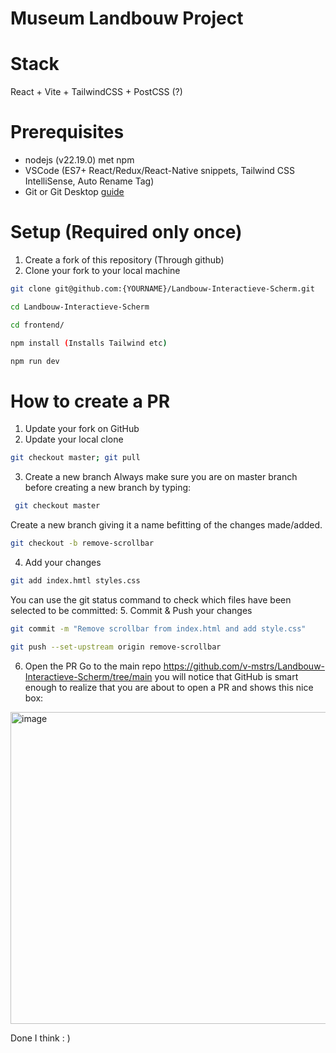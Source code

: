 # Museum Landbouw Project
# Stack
React + Vite + TailwindCSS + PostCSS (?)

# Prerequisites
- nodejs (v22.19.0) met npm
- VSCode (ES7+ React/Redux/React-Native snippets, Tailwind CSS IntelliSense, Auto Rename Tag)
- Git or Git Desktop [guide](github_desktop_ssh_setup.md)



# Setup (Required only once)
1. Create a fork of this repository (Through github)
2. Clone your fork to your local machine
```bash
git clone git@github.com:{YOURNAME}/Landbouw-Interactieve-Scherm.git

cd Landbouw-Interactieve-Scherm

cd frontend/

npm install (Installs Tailwind etc)

npm run dev
```
# How to create a PR
1. Update your fork on GitHub
2. Update your local clone
```bash
git checkout master; git pull
```
3. Create a new branch
Always make sure you are on master branch before creating a new branch by typing:
```bash
 git checkout master
```
Create a new branch giving it a name befitting of the changes made/added.
```bash
git checkout -b remove-scrollbar
```
4. Add your changes
```bash
git add index.hmtl styles.css 
```
You can use the git status command to check which files have been selected to be committed:
5. Commit & Push your changes
```bash
git commit -m "Remove scrollbar from index.html and add style.css"

git push --set-upstream origin remove-scrollbar
```
6. Open the PR
Go to the main repo https://github.com/v-mstrs/Landbouw-Interactieve-Scherm/tree/main  you will notice that GitHub is smart enough to realize that you are about to open a PR and shows this nice box:
<img width="1039" height="499" alt="image" src="https://github.com/user-attachments/assets/f5bb5535-4dbd-4411-9d43-cb7cf70a28c4" />

Done I think : )

